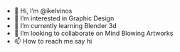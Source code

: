 - 👋 Hi, I’m @ikelvinos
- 👀 I’m interested in Graphic Design
- 🌱 I’m currently learning Blender 3d
- 💞️ I’m looking to collaborate on Mind Blowing Artworks
- 📫 How to reach me say hi

<!---
ikelvinos/ikelvinos is a ✨ special ✨ repository because its `README.md` (this file) appears on your GitHub profile.
You can click the Preview link to take a look at your changes.
--->
